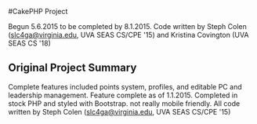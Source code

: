 #CakePHP Project

Begun 5.6.2015 to be completed by 8.1.2015.
Code written by Steph Colen (slc4ga@virginia.edu, UVA SEAS CS/CPE '15) and Kristina Covington (UVA SEAS CS '18)

## Original Project Summary
Complete features included points system, profiles, and editable PC and leadership management. 
Feature complete as of 1.1.2015.
Completed in stock PHP and styled with Bootstrap. not really mobile friendly.
All code written by Steph Colen (slc4ga@virginia.edu, UVA SEAS CS/CPE '15)
